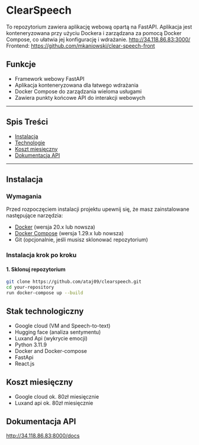 # ClearSpeech

To repozytorium zawiera aplikację webową opartą na FastAPI. Aplikacja jest konteneryzowana przy użyciu Dockera i zarządzana za pomocą Docker Compose, co ułatwia jej konfigurację i wdrażanie.
http://34.118.86.83:3000/
Frontend: https://github.com/mkaniowski/clear-speech-front
## Funkcje

- Framework webowy FastAPI
- Aplikacja konteneryzowana dla łatwego wdrażania
- Docker Compose do zarządzania wieloma usługami
- Zawiera punkty końcowe API do interakcji webowych

---

## Spis Treści

- [Instalacja](#instalacja)
- [Technologie](#technologie)
- [Koszt miesięczny](#koszt-miesięczny)
- [Dokumentacja API](#dokumentacja-api)

---

## Instalacja

### Wymagania

Przed rozpoczęciem instalacji projektu upewnij się, że masz zainstalowane następujące narzędzia:

- [Docker](https://www.docker.com/get-started) (wersja 20.x lub nowsza)
- [Docker Compose](https://docs.docker.com/compose/install/) (wersja 1.29.x lub nowsza)
- Git (opcjonalnie, jeśli musisz sklonować repozytorium)

### Instalacja krok po kroku

#### 1. Sklonuj repozytorium

```bash
git clone https://github.com/ataj09/clearspeech.git
cd your-repository
run docker-compose up --build
```

## Stak technologiczny
 - Google cloud (VM and Speech-to-text)
 - Hugging face (analiza sentymentu)
 - Luxand Api (wykrycie emocji) 
 - Python 3.11.9
 - Docker and Docker-compose
 - FastApi
 - React.js

## Koszt miesięczny
 - Google cloud ok. 80zł miesięcznie
 - Luxand api ok. 80zł miesięcznie


## Dokumentacja API
http://34.118.86.83:8000/docs
